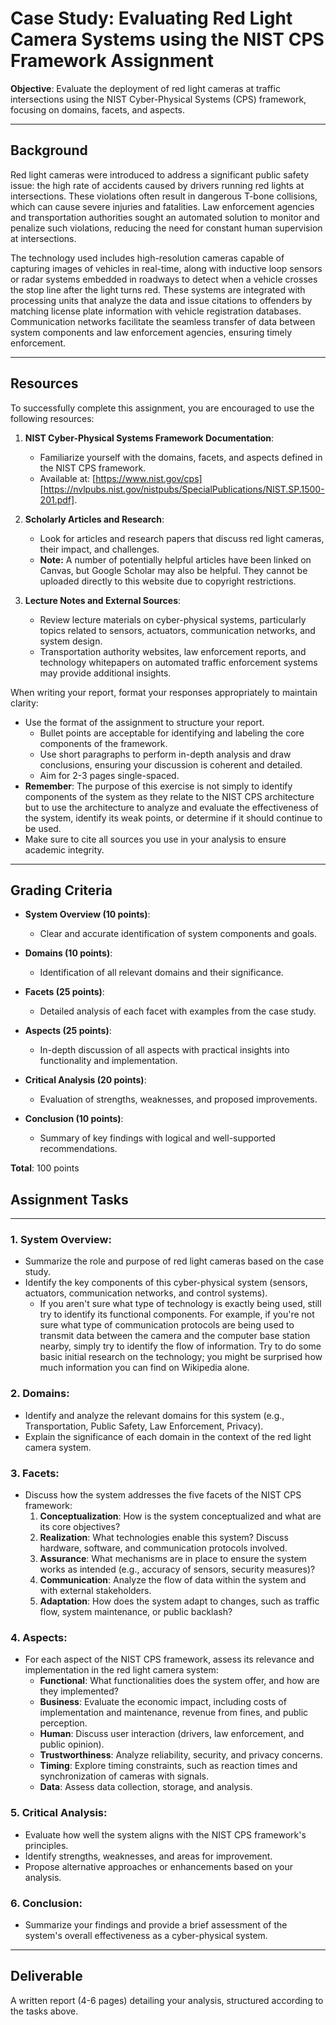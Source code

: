 # Case Study: Evaluating Red Light Camera Systems using the NIST CPS Framework Assignment

**Objective**: Evaluate the deployment of red light cameras at traffic intersections using the NIST Cyber-Physical Systems (CPS) framework, focusing on domains, facets, and aspects.

---

## **Background**

Red light cameras were introduced to address a significant public safety issue: the high rate of accidents caused by drivers running red lights at intersections. These violations often result in dangerous T-bone collisions, which can cause severe injuries and fatalities. Law enforcement agencies and transportation authorities sought an automated solution to monitor and penalize such violations, reducing the need for constant human supervision at intersections.

The technology used includes high-resolution cameras capable of capturing images of vehicles in real-time, along with inductive loop sensors or radar systems embedded in roadways to detect when a vehicle crosses the stop line after the light turns red. These systems are integrated with processing units that analyze the data and issue citations to offenders by matching license plate information with vehicle registration databases. Communication networks facilitate the seamless transfer of data between system components and law enforcement agencies, ensuring timely enforcement.

---

## **Resources**

To successfully complete this assignment, you are encouraged to use the following resources:

1. **NIST Cyber-Physical Systems Framework Documentation**:
   - Familiarize yourself with the domains, facets, and aspects defined in the NIST CPS framework.
   - Available at: [https://www.nist.gov/cps][https://nvlpubs.nist.gov/nistpubs/SpecialPublications/NIST.SP.1500-201.pdf].

2. **Scholarly Articles and Research**:
   - Look for articles and research papers that discuss red light cameras, their impact, and challenges. 
   - **Note:** A number of potentially helpful articles have been linked on Canvas, but Google Scholar may also be helpful. They cannot be uploaded directly to this website due to copyright restrictions.

3. **Lecture Notes and External Sources**:
   - Review lecture materials on cyber-physical systems, particularly topics related to sensors, actuators, communication networks, and system design.
   - Transportation authority websites, law enforcement reports, and technology whitepapers on automated traffic enforcement systems may provide additional insights.

When writing your report, format your responses appropriately to maintain clarity:

- Use the format of the assignment to structure your report.
  - Bullet points are acceptable for identifying and labeling the core components of the framework.
  - Use short paragraphs to perform in-depth analysis and draw conclusions, ensuring your discussion is coherent and detailed.
  - Aim for 2-3 pages single-spaced.
- **Remember**: The purpose of this exercise is not simply to identify components of the system as they relate to the NIST CPS architecture but to use the architecture to analyze and evaluate the effectiveness of the system, identify its weak points, or determine if it should continue to be used.
- Make sure to cite all sources you use in your analysis to ensure academic integrity.

---

## Grading Criteria

- **System Overview (10 points)**:
  - Clear and accurate identification of system components and goals.

- **Domains (10 points)**:
  - Identification of all relevant domains and their significance.

- **Facets (25 points)**:
  - Detailed analysis of each facet with examples from the case study.

- **Aspects (25 points)**:
  - In-depth discussion of all aspects with practical insights into functionality and implementation.

- **Critical Analysis (20 points)**:
  - Evaluation of strengths, weaknesses, and proposed improvements.

- **Conclusion (10 points)**:
  - Summary of key findings with logical and well-supported recommendations.

**Total**: 100 points

## **Assignment Tasks**

---

### 1. **System Overview**:
- Summarize the role and purpose of red light cameras based on the case study.
- Identify the key components of this cyber-physical system (sensors, actuators, communication networks, and control systems).
  - If you aren't sure what type of technology is exactly being used, still try to identify its functional components. For example, if you're not sure what type of communication protocols are being used to transmit data between the camera and the computer base station nearby, simply try to identify the flow of information. Try to do some basic initial research on the technology; you might be surprised how much information you can find on Wikipedia alone.

### 2. **Domains**:
- Identify and analyze the relevant domains for this system (e.g., Transportation, Public Safety, Law Enforcement, Privacy).
- Explain the significance of each domain in the context of the red light camera system.

### 3. **Facets**:
- Discuss how the system addresses the five facets of the NIST CPS framework:
  1. **Conceptualization**: How is the system conceptualized and what are its core objectives?
  2. **Realization**: What technologies enable this system? Discuss hardware, software, and communication protocols involved.
  3. **Assurance**: What mechanisms are in place to ensure the system works as intended (e.g., accuracy of sensors, security measures)?
  4. **Communication**: Analyze the flow of data within the system and with external stakeholders.
  5. **Adaptation**: How does the system adapt to changes, such as traffic flow, system maintenance, or public backlash?

### 4. **Aspects**:
- For each aspect of the NIST CPS framework, assess its relevance and implementation in the red light camera system:
  - **Functional**: What functionalities does the system offer, and how are they implemented?
  - **Business**: Evaluate the economic impact, including costs of implementation and maintenance, revenue from fines, and public perception.
  - **Human**: Discuss user interaction (drivers, law enforcement, and public opinion).
  - **Trustworthiness**: Analyze reliability, security, and privacy concerns.
  - **Timing**: Explore timing constraints, such as reaction times and synchronization of cameras with signals.
  - **Data**: Assess data collection, storage, and analysis.

### 5. **Critical Analysis**:
- Evaluate how well the system aligns with the NIST CPS framework's principles.
- Identify strengths, weaknesses, and areas for improvement.
- Propose alternative approaches or enhancements based on your analysis.

### 6. **Conclusion**:
- Summarize your findings and provide a brief assessment of the system's overall effectiveness as a cyber-physical system.

---

## **Deliverable**
A written report (4-6 pages) detailing your analysis, structured according to the tasks above.
